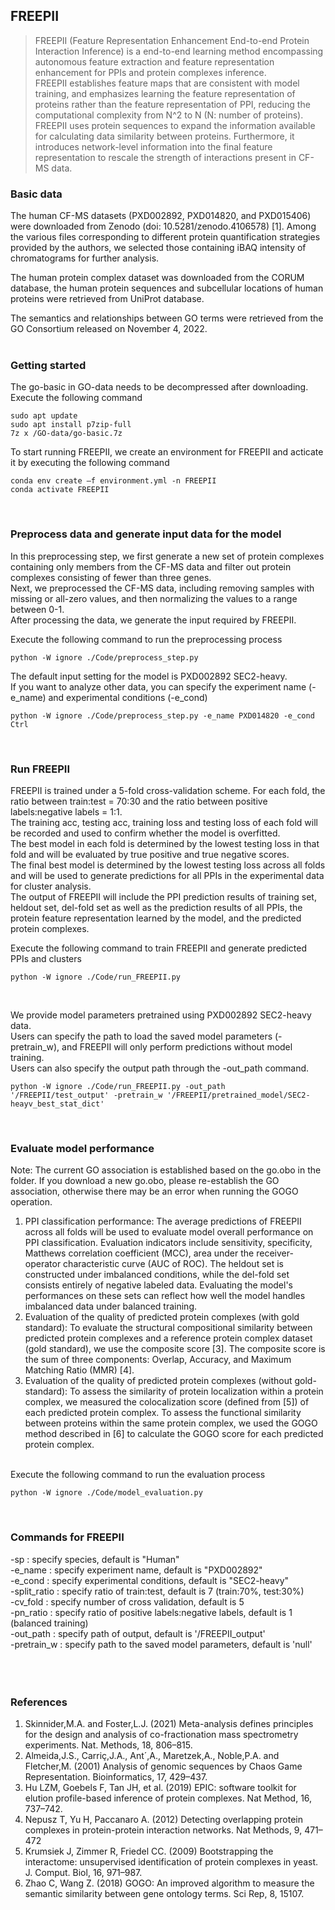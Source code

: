 ## FREEPII <br />
> FREEPII (Feature Representation Enhancement End-to-end Protein Interaction Inference) is a end-to-end learning method encompassing autonomous feature extraction and feature representation enhancement for PPIs and protein complexes inference. <br />
> FREEPII establishes feature maps that are consistent with model training, and emphasizes learning the feature representation of proteins rather than the feature representation of PPI, reducing the computational complexity from N^2 to N (N: number of proteins). <br />
> FREEPII uses protein sequences to expand the information available for calculating data similarity between proteins. Furthermore, it introduces network-level information into the final feature representation to rescale the strength of interactions present in CF-MS data.

### Basic data
The human CF-MS datasets (PXD002892, PXD014820, and PXD015406) were downloaded from Zenodo (doi: 10.5281/zenodo.4106578) [1]. Among the various files corresponding to different protein quantification strategies provided by the authors, we selected those containing iBAQ intensity of chromatograms for further analysis. <br /> 

The human protein complex dataset was downloaded from the CORUM database, the human protein sequences and subcellular locations of human proteins were retrieved from UniProt database. <br />

The semantics and relationships between GO terms were retrieved from the GO Consortium released on November 4, 2022. <br /><br />

### Getting started
The go-basic in GO-data needs to be decompressed after downloading. Execute the following command
```
sudo apt update
sudo apt install p7zip-full
7z x /GO-data/go-basic.7z
```

To start running FREEPII, we create an environment for FREEPII and acticate it by executing the following command
```
conda env create –f environment.yml -n FREEPII
conda activate FREEPII
```
<br />

### Preprocess data and generate input data for the model
In this preprocessing step, we first generate a new set of protein complexes containing only members from the CF-MS data and filter out protein complexes consisting of fewer than three genes.
<br />
Next, we preprocessed the CF-MS data, including removing samples with missing or all-zero values, and then normalizing the values ​​to a range between 0-1.<br />
After processing the data, we generate the input required by FREEPII.

Execute the following command to run the preprocessing process
```
python -W ignore ./Code/preprocess_step.py
```


The default input setting for the model is PXD002892 SEC2-heavy. <br />
If you want to analyze other data, you can specify the experiment name (-e_name) and experimental conditions (-e_cond)
```
python -W ignore ./Code/preprocess_step.py -e_name PXD014820 -e_cond Ctrl
```
<br />

### Run FREEPII
FREEPII is trained under a 5-fold cross-validation scheme. For each fold, the ratio between train:test = 70:30 and the ratio between positive labels:negative labels = 1:1. <br />
The training acc, testing acc, training loss and testing loss of each fold will be recorded and used to confirm whether the model is overfitted. <br />
The best model in each fold is determined by the lowest testing loss in that fold and will be evaluated by true positive and true negative scores. <br />
The final best model is determined by the lowest testing loss across all folds and will be used to generate predictions for all PPIs in the experimental data for cluster analysis. <br />
The output of FREEPII will include the PPI prediction results of training set, heldout set, del-fold set as well as the prediction results of all PPIs, the protein feature representation learned by the model, and the predicted protein complexes.
<br />

Execute the following command to train FREEPII and generate predicted PPIs and clusters
```
python -W ignore ./Code/run_FREEPII.py
```
<br />

We provide model parameters pretrained using PXD002892 SEC2-heavy data. <br />
Users can specify the path to load the saved model parameters (-pretrain_w), and FREEPII will only perform predictions without model training.  <br />
Users can also specify the output path through the -out_path command.

```
python -W ignore ./Code/run_FREEPII.py -out_path '/FREEPII/test_output' -pretrain_w '/FREEPII/pretrained_model/SEC2-heayv_best_stat_dict'
```

<br />

### Evaluate model performance
Note: The current GO association is established based on the go.obo in the folder. If you download a new go.obo, please re-establish the GO association, otherwise there may be an error when running the GOGO operation. <br />
1. PPI classification performance: The average predictions of FREEPII across all folds will be used to evaluate model overall performance on PPI classification. Evaluation indicators include sensitivity, specificity, Matthews correlation coefficient (MCC), area under the receiver-operator characteristic curve (AUC of ROC). The heldout set is constructed under imbalanced conditions, while the del-fold set consists entirely of negative labeled data. Evaluating the model's performances on these sets can reflect how well the model handles imbalanced data under balanced training.
2. Evaluation of the quality of predicted protein complexes (with gold standard): To evaluate the structural compositional similarity between predicted protein complexes and a reference protein complex dataset (gold standard), we use the composite score [3]. The composite score is the sum of three components: Overlap, Accuracy, and Maximum Matching Ratio (MMR) [4].
4. Evaluation of the quality of predicted protein complexes (without gold-standard): To assess the similarity of protein localization within a protein complex, we measured the colocalization score (defined from [5]) of each predicted protein complex. To assess the functional similarity between proteins within the same protein complex, we used the GOGO method described in [6] to calculate the GOGO score for each predicted protein complex.
<br />
Execute the following command to run the evaluation process

```
python -W ignore ./Code/model_evaluation.py
```

<br />


### Commands for FREEPII
-sp          : specify species, default is "Human" <br />
-e_name      : specify experiment name, default is "PXD002892" <br />
-e_cond      : specify experimental conditions, default is "SEC2-heavy" <br />
-split_ratio : specify ratio of train:test, default is 7 (train:70%, test:30%) <br />
-cv_fold     : specify number of cross validation, default is 5 <br />
-pn_ratio    : specify ratio of positive labels:negative labels, default is 1 (balanced training) <br />
-out_path    : specify path of output, default is '/FREEPII_output' <br />
-pretrain_w  : specify path to the saved model parameters, default is 'null' <br />
<br />
<br />
<br />



### References
1. Skinnider,M.A. and Foster,L.J. (2021) Meta-analysis defines principles for the design and analysis of co-fractionation mass spectrometry experiments. Nat. Methods, 18, 806–815.
2. Almeida,J.S., Carriç,J.A., Ant´,A., Maretzek,A., Noble,P.A. and Fletcher,M. (2001) Analysis of genomic sequences by Chaos Game Representation. Bioinformatics, 17, 429–437.
3. Hu LZM, Goebels F, Tan JH, et al. (2019) EPIC: software toolkit for elution profile-based inference of protein complexes. Nat Method, 16, 737–742.
4. Nepusz T, Yu H, Paccanaro A. (2012) Detecting overlapping protein complexes in protein-protein interaction networks. Nat Methods, 9, 471–472
5. Krumsiek J, Zimmer R, Friedel CC. (2009) Bootstrapping the interactome: unsupervised identification of protein complexes in yeast. J. Comput. Biol, 16, 971–987.
6. Zhao C, Wang Z. (2018) GOGO: An improved algorithm to measure the semantic similarity between gene ontology terms. Sci Rep, 8, 15107.
<br />
